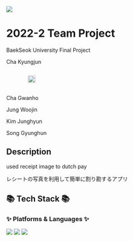 <img src="https://capsule-render.vercel.app/api?type=waving&color=auto&height=200&descAlign=50&section=header&text=The%20App&fontSize=60&fontAlign=50" />

# 2022-2 Team Project
BaekSeok University Final Project

Cha Kyungjun 
<p>
    <code>
    	<img height="20" 
        src="https://upload.wikimedia.org/wikipedia/commons/e/e6/Text-xml.svg" 
        style="max-width: 100%;">
     </code>
  </p>


Cha Gwanho


Jung Woojin


Kim Junghyun


Song Gyunghun

## Description
used receipt image to dutch pay

レシートの写真を利用して簡単に割り勘するアプリ

## :books: Tech Stack :books:
### :sparkles: Platforms & Languages :sparkles:
  <img src="https://img.shields.io/badge/JAVA-007396?style=for-the-badge&logo=java&logoColor=white">
  <img src="https://img.shields.io/badge/SQLite-003B57?style=for-the-badge&logo=SQLite&logoColor=white">
  <img src="https://img.shields.io/badge/AndroidStudio-3DDC84?style=for-the-badge&logo=AndroidStudio&logoColor=white">

